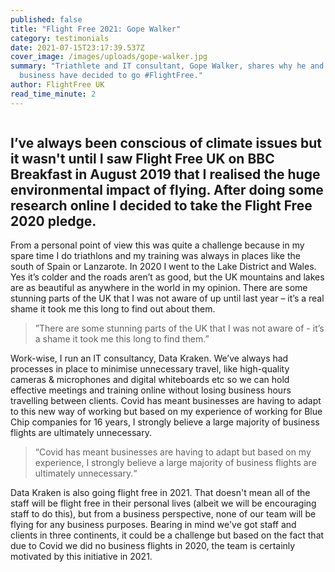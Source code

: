 ```yaml
---
published: false
title: "Flight Free 2021: Gope Walker"
category: testimonials
date: 2021-07-15T23:17:39.537Z
cover_image: /images/uploads/gope-walker.jpg
summary: "Triathlete and IT consultant, Gope Walker, shares why he and his
  business have decided to go #FlightFree."
author: FlightFree UK
read_time_minute: 2
---
```

![]()

## I’ve always been conscious of climate issues but it wasn't until I saw Flight Free UK on BBC Breakfast in August 2019 that I realised the huge environmental impact of flying. After doing some research online I decided to take the Flight Free 2020 pledge. 

From a personal point of view this was quite a challenge because in my spare time I do triathlons and my training was always in places like the south of Spain or Lanzarote. In 2020 I went to the Lake District and Wales. Yes it’s colder and the roads aren’t as good, but the UK mountains and lakes are as beautiful as anywhere in the world in my opinion. There are some stunning parts of the UK that I was not aware of up until last year – it’s a real shame it took me this long to find out about them.

> ”There are some stunning parts of the UK that I was not aware of - it’s a shame it took me this long to find them.”

Work-wise, I run an IT consultancy, Data Kraken. We’ve always had processes in place to minimise unnecessary travel, like high-quality cameras & microphones and digital whiteboards etc so we can hold effective meetings and training online without losing business hours travelling between clients. Covid has meant businesses are having to adapt to this new way of working but based on my experience of working for Blue Chip companies for 16 years, I strongly believe a large majority of business flights are ultimately unnecessary. 

> “Covid has meant businesses are having to adapt but based on my experience, I strongly believe a large majority of business flights are ultimately unnecessary.“

Data Kraken is also going flight free in 2021. That doesn't mean all of the staff will be flight free in their personal lives (albeit we will be encouraging staff to do this), but from a business perspective, none of our team will be flying for any business purposes. Bearing in mind we've got staff and clients in three continents, it could be a challenge but based on the fact that due to Covid we did no business flights in 2020, the team is certainly motivated by this initiative in 2021.